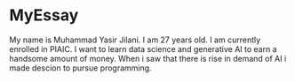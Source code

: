 # MyEssay
My name is Muhammad Yasir Jilani. I am 27 years old.
I am currently enrolled in PIAIC.
I want to learn data science and generative AI to earn a handsome amount of money.
When i saw that there is rise in demand of AI i made descion to pursue programming.

